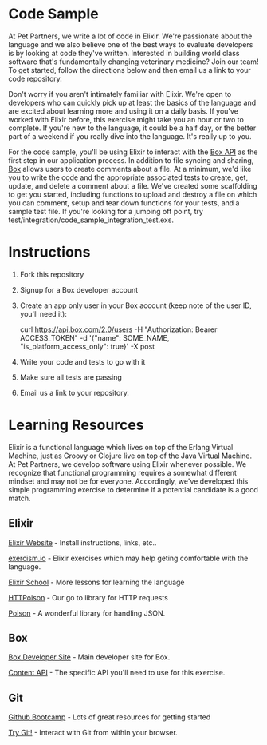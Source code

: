 # Code Sample
At Pet Partners, we write a lot of code in Elixir.  We're passionate about the language and we also believe one of the best ways to evaluate developers is by looking at code they've written.  Interested in building world class software that's fundamentally changing veterinary medicine?  Join our team!  To get started, follow the directions below and then email us a link to your code repository.  

Don't worry if you aren't intimately familiar with Elixir.  We're open to developers who can quickly pick up at least the basics of the language and are excited about learning more and using it on a daily basis.  If you've worked with Elixir before, this exercise might take you an hour or two to complete.  If you're new to the language, it could be a half day, or the better part of a weekend if you really dive into the language.  It's really up to you.

For the code sample, you'll be using Elixir to interact with the [Box API](https://box-content.readme.io/reference) as the first step in our application process. In addition to file syncing and sharing, [Box](https://www.box.com) allows users to create comments about a file.  At a minimum, we'd like you to write the code and the appropriate associated tests to create, get, update, and delete a comment about a file.  We've created some scaffolding to get you started, including functions to upload and destroy a file on which you can comment, setup and tear down functions for your tests, and a sample test file. If you're looking for a jumping off point, try test/integration/code_sample_integration_test.exs.

# Instructions

1) Fork this repository

2) Signup for a Box developer account

3) Create an app only user in your Box account (keep note of the user ID, you'll need it):
    
    curl https://api.box.com/2.0/users -H "Authorization: Bearer ACCESS_TOKEN" -d '{"name": SOME_NAME, "is_platform_access_only": true}' -X post

4) Write your code and tests to go with it

4) Make sure all tests are passing

5) Email us a link to your repository. 

# Learning Resources
Elixir is a functional language which lives on top of the Erlang Virtual Machine, just as Groovy or Clojure live on top of the Java Virtual Machine.  At Pet Partners, we develop software using Elixir whenever possible.  We recognize that functional programming requires a somewhat different mindset and may not be for everyone.  Accordingly, we've developed this simple programming exercise to determine if a potential candidate is a good match.

## Elixir
[Elixir Website](http://elixir-lang.org) - Install instructions, links, etc..

[exercism.io](http://exercism.io/languages/elixir) - Elixir exercises which may help geting comfortable with the language.

[Elixir School](https://elixirschool.com) - More lessons for learning the language

[HTTPoison](https://github.com/edgurgel/httpoison) - Our go to library for HTTP requests

[Poison](https://github.com/devinus/poison) - A wonderful library for handling JSON.

## Box
[Box Developer Site](https://developers.box.com) - Main developer site for Box.

[Content API](https://box-content.readme.io/reference) - The specific API you'll need to use for this exercise.

## Git
[Github Bootcamp](https://help.github.com/categories/bootcamp/) - Lots of great resources for getting started

[Try Git!](https://try.github.io) - Interact with Git from within your browser.
